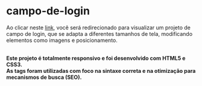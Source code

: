 # campo-de-login
Ao clicar neste <a href="https://thiago-tsg.github.io/campo-de-login/" target="_blank">link</a>, você será redirecionado para visualizar um projeto de campo de login, que se adapta a diferentes tamanhos de tela, modificando elementos como imagens e posicionamento.<br><br>

<strong>Este projeto é totalmente responsivo e foi desenvolvido com HTML5 e CSS3.<br>
As tags foram utilizadas com foco na sintaxe correta e na otimização para mecanismos de busca (SEO).</strong>
